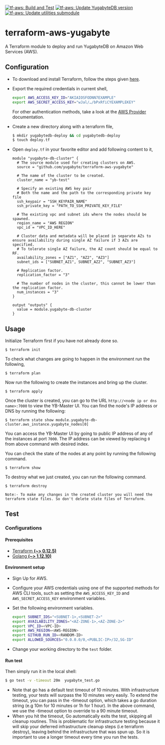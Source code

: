 [![tf-aws: Build and Test](https://github.com/yugabyte/terraform-aws-yugabyte/workflows/tf-aws:%20Build%20and%20Test/badge.svg)](https://github.com/yugabyte/terraform-aws-yugabyte/actions?query=workflow%3A%22tf-aws%3A+Build+and+Test%22)
[![tf-aws: Update YugabyteDB version](https://github.com/yugabyte/terraform-aws-yugabyte/workflows/tf-aws:%20Update%20YugabyteDB%20version/badge.svg)](https://github.com/yugabyte/terraform-aws-yugabyte/actions?query=workflow%3A%22tf-aws%3A+Update+YugabyteDB+version%22)
[![tf-aws: Update utilities submodule](https://github.com/yugabyte/terraform-aws-yugabyte/workflows/tf-aws:%20Update%20utilities%20submodule/badge.svg)](https://github.com/yugabyte/terraform-aws-yugabyte/actions?query=workflow%3A%22tf-aws%3A+Update+utilities+submodule%22)

# terraform-aws-yugabyte
A Terraform module to deploy and run YugabyteDB on Amazon Web Services (AWS).

## Configuration

* To download and install Terraform, follow the steps given [here](https://www.terraform.io/downloads.html).

* Export the required credentials in current shell,
  ```sh
  export AWS_ACCESS_KEY_ID="AKIAIOSFODNN7EXAMPLE"
  export AWS_SECRET_ACCESS_KEY="wJal/…/bPxRfiCYEXAMPLEKEY"
  ```

  For other authentication methods, take a look at the [AWS
  Provider](https://registry.terraform.io/providers/hashicorp/aws/latest/docs#authentication)
  documentation.

* Create a new directory along with a terraform file,
  ```sh
  $ mkdir yugabytedb-deploy && cd yugabytedb-deploy
  $ touch deploy.tf
  ```

* Open `deploy.tf` in your favorite editor and add following content
  to it,
  ```hcl
  module "yugabyte-db-cluster" {
	# The source module used for creating clusters on AWS.
	source = "github.com/yugabyte/terraform-aws-yugabyte"

	# The name of the cluster to be created.
	cluster_name = "yb-test"

	# Specify an existing AWS key pair
	# Both the name and the path to the corresponding private key file
	ssh_keypair = "SSH_KEYPAIR_NAME"
	ssh_private_key = "PATH_TO_SSH_PRIVATE_KEY_FILE"

	# The existing vpc and subnet ids where the nodes should be spawned.
	region_name = "AWS REGION"
	vpc_id = "VPC_ID_HERE"

	# Cluster data and metadata will be placed in separate AZs to ensure availability during single AZ failure if 3 AZs are specified.
	# To tolerate single AZ failure, the AZ count should be equal to RF.
	availability_zones = ["AZ1", "AZ2", "AZ3"]
	subnet_ids = ["SUBNET_AZ1", SUBNET_AZ2", "SUBNET_AZ3"]

	# Replication factor.
	replication_factor = "3"

	# The number of nodes in the cluster, this cannot be lower than the replication factor.
	num_instances = "3"
  }

  output "outputs" {
	value = module.yugabyte-db-cluster
  }
  ```

## Usage

Initialize Terraform first if you have not already done so.

```
$ terraform init
```

To check what changes are going to happen in the environment run the following,

```
$ terraform plan
```

Now run the following to create the instances and bring up the cluster.

```
$ terraform apply
```

Once the cluster is created, you can go to the URL `http://<node ip or dns name>:7000` to view the YB-Master UI. You can find the node's IP address or DNS by running the following:

```
$ terraform state show module.yugabyte-db-cluster.aws_instance.yugabyte_nodes[0]
```

You can access the YB-Master UI by going to public IP address of any of the instances at port `7000`. The IP address can be viewed by replacing `0` from above command with desired index.

You can check the state of the nodes at any point by running the following command.

```
$ terraform show
```

To destroy what we just created, you can run the following command.

```
$ terraform destroy
```
`Note:- To make any changes in the created cluster you will need the terraform state files. So don't delete state files of Terraform.`

## Test 

### Configurations

#### Prerequisites

- [Terraform **(~> 0.12.5)**](https://www.terraform.io/downloads.html)
- [Golang **(~> 1.12.10)**](https://golang.org/dl/)

#### Environment setup

* Sign Up for AWS.

* Configure your AWS credentials using one of the supported methods for AWS CLI tools, such as setting the `AWS_ACCESS_KEY_ID` and 
  `AWS_SECRET_ACCESS_KEY` environment variables.

* Set the following environment variables.
  ```sh
  export SUBNET_IDS="<SUBNET-1>,<SUBNET-2>"
  export AVAILABILITY_ZONES="<AZ-ZONE-1>,<AZ-ZONE-2>"
  export VPC_ID=<VPC-ID>
  export AWS_REGION=<AWS-REGION>
  export GITHUB_RUN_ID=<RANDOM-ID>
  export ALLOWED_SOURCES="0.0.0.0/0,<PUBLIC-IP>/32,SG-ID"
  ```

* Change your working directory to the `test` folder.

#### Run test

Then simply run it in the local shell:

```sh
$ go test -v -timeout 20m  yugabyte_test.go
```
* Note that go has a default test timeout of 10 minutes. With infrastructure testing, your tests will surpass the 10 minutes very easily. To extend the timeout, you can pass in the -timeout option, which takes a go duration string (e.g 10m for 10 minutes or 1h for 1 hour). In the above command, we use the -timeout option to override to a 90 minute timeout.
* When you hit the timeout, Go automatically exits the test, skipping all cleanup routines. This is problematic for infrastructure testing because it will skip your deferred infrastructure cleanup steps (i.e terraform destroy), leaving behind the infrastructure that was spun up. So it is important to use a longer timeout every time you run the tests.
